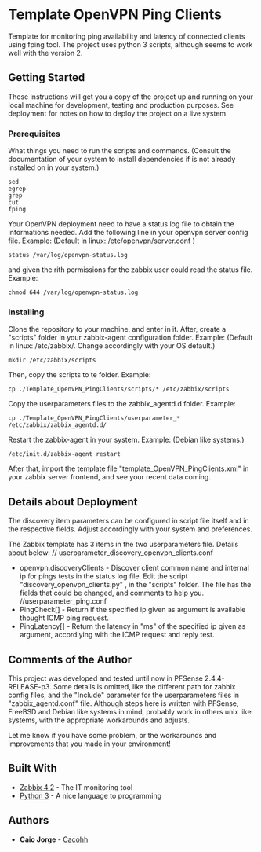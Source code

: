 # Template OpenVPN Ping Clients

Template for monitoring ping availability and latency of connected clients using fping tool. The project uses python 3 scripts, although seems to work well with the version 2.

## Getting Started

These instructions will get you a copy of the project up and running on your local machine for development, testing and production purposes. See deployment for notes on how to deploy the project on a live system.

### Prerequisites

What things you need to run the scripts and commands. (Consult the documentation of your system to install dependencies if is not already installed on in your system.)

```
sed
egrep
grep
cut
fping
```
Your OpenVPN deployment need to have a status log file to obtain the informations needed. Add the following line in your openvpn server config file. Example: (Default in linux: /etc/openvpn/server.conf )
```
status /var/log/openvpn-status.log
```
and given the rith permissions for the zabbix user could read the status file. Example:
```
chmod 644 /var/log/openvpn-status.log
```
### Installing

Clone the repository to your machine, and enter in it. After, create a "scripts" folder in your zabbix-agent configuration folder. Example: (Default in linux: /etc/zabbix/. Change accordingly with your OS default.)

```
mkdir /etc/zabbix/scripts
```

Then, copy the scripts to te folder. Example:

```
cp ./Template_OpenVPN_PingClients/scripts/* /etc/zabbix/scripts
```
Copy the userparameters files to the zabbix_agentd.d folder. Example:

```
cp ./Template_OpenVPN_PingClients/userparameter_* /etc/zabbix/zabbix_agentd.d/
```
Restart the zabbix-agent in your system. Example: (Debian like systems.) 

```
/etc/init.d/zabbix-agent restart
```

After that, import the template file "template_OpenVPN_PingClients.xml" in your zabbix server frontend, and see your recent data coming.


## Details about Deployment

The discovery item parameters can be configured in script file itself and in the respective fields. Adjust accordingly with your system and preferences. 

The Zabbix template has 3 items in the two userparameters file. Details about below:
// userparameter_discovery_openvpn_clients.conf
* openvpn.discoveryClients - Discover client common name and internal ip for pings tests in the status log file. Edit the script "discovery_openvpn_clients.py"
, in the "scripts" folder. The file has the fields that could be changed, and comments to help you.
//userparameter_ping.conf
* PingCheck[<IP>] - Return if the specified ip given as argument is available thought ICMP ping request.
* PingLatency[<IP>] - Return the latency in "ms" of the specified ip given as argument, accordlying with the ICMP request and reply test.

## Comments of the Author

This project was developed and tested until now in PFSense 2.4.4-RELEASE-p3. Some details is omitted, like the different path for zabbix config files, and the "Include" parameter for the userparameters
files in "zabbix_agentd.conf" file. Although steps here is written with PFSense, FreeBSD and Debian like systems in mind, probably work in others unix like systems, with the appropriate workarounds and adjusts.

Let me know if you have some problem, or the workarounds and improvements that you made in your environment!

## Built With

* [Zabbix 4.2](https://www.zabbix.com/documentation/4.2/manual) - The IT monitoring tool 
* [Python 3](https://www.python.org/) - A nice language to programming

## Authors

* **Caio Jorge** -  [Cacohh](https://github.com/Cacohh/)
